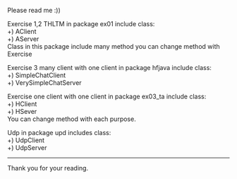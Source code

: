 Please read me :))

Exercise 1,2 THLTM in package ex01 include class:</br>
+) AClient </br>
+) AServer </br>
Class in this package include many method you can change method with Exercise</br>

Exercise 3 many client with one client in package hfjava include class:</br>
+) SimpleChatClient</br>
+) VerySimpleChatServer</br>

Exercise one client with one client in package ex03_ta include class:</br>
+) HClient</br>
+) HSever</br>
You can change method with each purpose.</br>

Udp in package upd includes class: <br>
+) UdpClient <br>
+) UdpServer <br>
<hr>
Thank you for your reading.</br>


